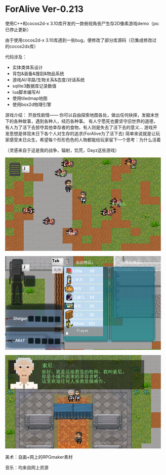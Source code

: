 # ForAlive Ver-0.213
使用C++和cocos2d-x 3.10库开发的一款俯视角丧尸生存2D像素游戏demo（ps:已停止更新）

由于使用cocos2d-x 3.10库遇到一些bug，便修改了部分库源码（已集成修改过的cocos2dx库）

代码涉及：
- 实体类体系设计
- 背包&装备&搜刮&物品系统
- 游戏AI/寻路/生物关系&态度/对话系统
- sqlite3数据库记录数值
- lua脚本编写AI
- 使用tiledmap地图
- 使用box2d物理引擎

游戏介绍：
开放性剧情——
你可以自由探索地图各处，做出任何抉择，发掘末世下的各种故事，遇到各种人，经历各种事。
有人宁愿死也要坚守旧世界的道德，有人为了活下去掠夺其他幸存者的食物，有人则是失去了活下去的意义...
游戏开发思想是体现末日下各个人对生存的追求(ForAlive为了活下去)
简单来说就是让玩家感受末日众生，希望每个形形色色的人物都能给玩家留下一个思考：为什么活着

（灵感来自于这是我的战争，辐射，饥荒，Dayz这些游戏）

![](https://github.com/KillerAery/ForAlive/blob/master/MarkDown_Image/%20(2).jpg)

![](https://github.com/KillerAery/ForAlive/blob/master/MarkDown_Image/%20(3).jpg)

![](https://github.com/KillerAery/ForAlive/blob/master/MarkDown_Image/%20(1).jpg)

美术：自画+网上的RPGmaker素材

音乐：均来自网上资源

